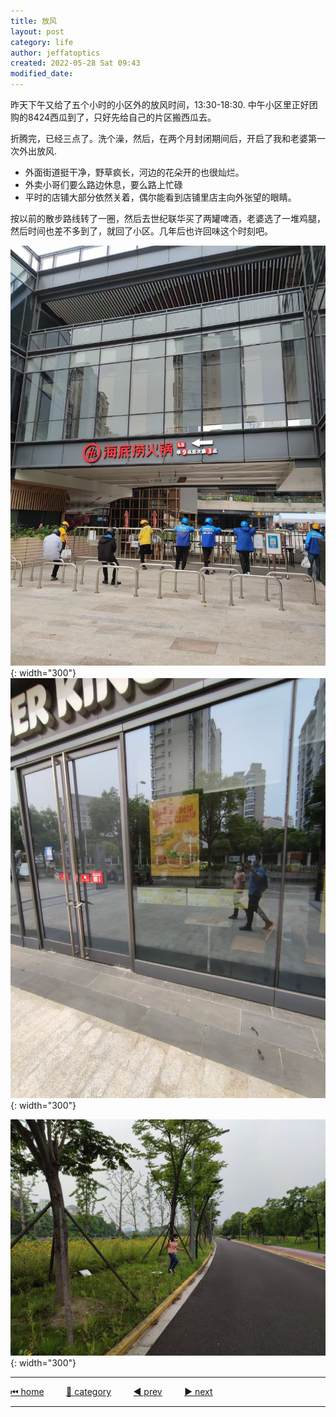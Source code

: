 ```yaml
---
title: 放风
layout: post
category: life
author: jeffatoptics
created: 2022-05-28 Sat 09:43
modified_date:
---
```

昨天下午又给了五个小时的小区外的放风时间，13:30-18:30.
中午小区里正好团购的8424西瓜到了，只好先给自己的片区搬西瓜去。

折腾完，已经三点了。洗个澡，然后，在两个月封闭期间后，开启了我和老婆第一次外出放风.
- 外面街道挺干净，野草疯长，河边的花朵开的也很灿烂。
- 外卖小哥们要么路边休息，要么路上忙碌
- 平时的店铺大部分依然关着，偶尔能看到店铺里店主向外张望的眼睛。

按以前的散步路线转了一圈，然后去世纪联华买了两罐啤酒，老婆选了一堆鸡腿，然后时间也差不多到了，就回了小区。几年后也许回味这个时刻吧。

![street](../assets/20220528/streetside.jpg){: width="300"}
![burger king](../assets/20220528/burgerking.jpg){: width="300"}

![river side](../assets/20220528/riverside.jpg){: width="300"}


---

[⏮ home](../index.md) &nbsp; &nbsp; &nbsp; &nbsp; [🔀 category](../category.md) &nbsp; &nbsp; &nbsp; &nbsp; [◀️ prev](./2022-05-26-jogging-for-happiness.md) &nbsp; &nbsp; &nbsp; &nbsp; [▶️ next]()

---
